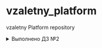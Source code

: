 # vzaletny_platform
vzaletny Platform repository
<details>
<summary></b>Выполнено ДЗ №2</b></summary>

 - [ ] Основное ДЗ
 - [ ] Задание со *

## В процессе сделано:

Kubelet отслеживает состояние PODs и в случае отсутсвия от них heartbits (livenessProbe), запускает их заново;

 - Пункт 1:
    - Уcтановлен kubectl;
    - Установлен minikube;
    - Cоздан Dockerfile, в котором будет описан образ web сервера на nginx;
    - Cобран докер образ и размешен в Container Registry Docker Hub;
    - Создан манифест web-pod.yaml;
 - Пункт 2:
    - Собран и запушен образ Hipster Shop
    - Сгенерирован frontend-pod-healthy.yaml

## Как запустить проект:
 - Например, запустить команду X в директории Y

## Как проверить работоспособность:
 - Например, перейти по ссылке http://localhost:8080

## PR checklist:
 - [ ] Выставлен label с темой домашнего задания
</details>
